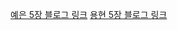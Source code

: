 [예은 5장 블로그 링크](https://velog.io/@yengniws/%EB%AA%A8%EB%8D%98-%EC%9E%90%EB%B0%94%EC%8A%A4%ED%81%AC%EB%A6%BD%ED%8A%B8-Deep-Dive-5%EC%9E%A5-%ED%91%9C%ED%98%84%EC%8B%9D%EA%B3%BC-%EB%AC%B8)
[용현 5장 블로그 링크](https://velog.io/@joy10529/%EB%AA%A8%EB%8D%98-%EC%9E%90%EB%B0%94%EC%8A%A4%ED%81%AC%EB%A6%BD%ED%8A%B8-Deep-Dive-%EC%A0%9C-5%EC%9E%A5-%ED%91%9C%ED%98%84%EC%8B%9D%EA%B3%BC-%EB%AC%B8)
